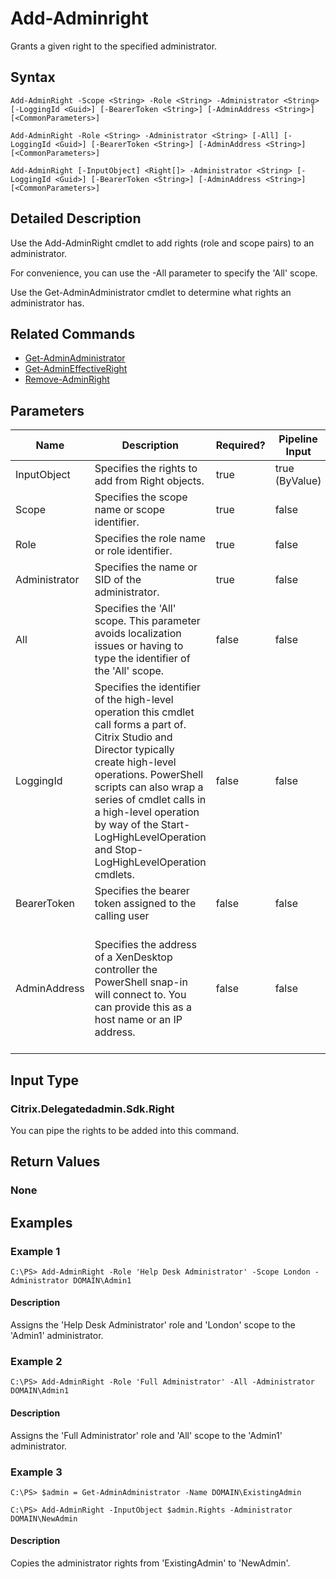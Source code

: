 ﻿
# Add-Adminright
Grants a given right to the specified administrator.
## Syntax
```
Add-AdminRight -Scope <String> -Role <String> -Administrator <String> [-LoggingId <Guid>] [-BearerToken <String>] [-AdminAddress <String>] [<CommonParameters>]

Add-AdminRight -Role <String> -Administrator <String> [-All] [-LoggingId <Guid>] [-BearerToken <String>] [-AdminAddress <String>] [<CommonParameters>]

Add-AdminRight [-InputObject] <Right[]> -Administrator <String> [-LoggingId <Guid>] [-BearerToken <String>] [-AdminAddress <String>] [<CommonParameters>]
```
## Detailed Description
Use the Add-AdminRight cmdlet to add rights (role and scope pairs) to an administrator.

For convenience, you can use the -All parameter to specify the 'All' scope.

Use the Get-AdminAdministrator cmdlet to determine what rights an administrator has.


## Related Commands

* [Get-AdminAdministrator](./Get-AdminAdministrator/)
* [Get-AdminEffectiveRight](./Get-AdminEffectiveRight/)
* [Remove-AdminRight](./Remove-AdminRight/)
## Parameters
| Name   | Description | Required? | Pipeline Input | Default Value |
| --- | --- | --- | --- | --- |
| InputObject | Specifies the rights to add from Right objects. | true | true (ByValue) |  |
| Scope | Specifies the scope name or scope identifier. | true | false |  |
| Role | Specifies the role name or role identifier. | true | false |  |
| Administrator | Specifies the name or SID of the administrator. | true | false |  |
| All | Specifies the 'All' scope. This parameter avoids localization issues or having to type the identifier of the 'All' scope. | false | false |  |
| LoggingId | Specifies the identifier of the high-level operation this cmdlet call forms a part of. Citrix Studio and Director typically create high-level operations. PowerShell scripts can also wrap a series of cmdlet calls in a high-level operation by way of the Start-LogHighLevelOperation and Stop-LogHighLevelOperation cmdlets. | false | false |  |
| BearerToken | Specifies the bearer token assigned to the calling user | false | false |  |
| AdminAddress | Specifies the address of a XenDesktop controller the PowerShell snap-in will connect to. You can provide this as a host name or an IP address. | false | false | Localhost. Once a value is provided by any cmdlet, this value becomes the default. |

## Input Type

### Citrix.Delegatedadmin.Sdk.Right
You can pipe the rights to be added into this command.
## Return Values

### None

## Examples

### Example 1
```
C:\PS> Add-AdminRight -Role 'Help Desk Administrator' -Scope London -Administrator DOMAIN\Admin1
```
#### Description
Assigns the 'Help Desk Administrator' role and 'London' scope to the 'Admin1' administrator.
### Example 2
```
C:\PS> Add-AdminRight -Role 'Full Administrator' -All -Administrator DOMAIN\Admin1
```
#### Description
Assigns the 'Full Administrator' role and 'All' scope to the 'Admin1' administrator.
### Example 3
```
C:\PS> $admin = Get-AdminAdministrator -Name DOMAIN\ExistingAdmin

C:\PS> Add-AdminRight -InputObject $admin.Rights -Administrator DOMAIN\NewAdmin
```
#### Description
Copies the administrator rights from 'ExistingAdmin' to 'NewAdmin'.
